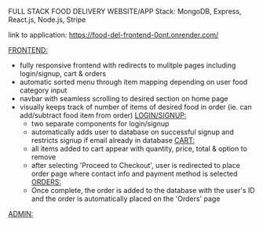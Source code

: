 FULL STACK FOOD DELIVERY WEBSITE/APP
Stack: MongoDB, Express, React.js, Node.js, Stripe

link to application: https://food-del-frontend-0ont.onrender.com/

<ins>FRONTEND:</ins>
  - fully responsive frontend with redirects to mulitple pages including login/signup, cart & orders
  - automatic sorted menu through item mapping depending on user food category input
  - navbar with seamless scrolling to desired section on home page
  - visually keeps track of number of items of desired food in order (ie. can add/subtract food item from order)
  <ins>LOGIN/SIGNUP:</ins>
    - two separate components for login/signup
    - automatically adds user to database on successful signup and restricts signup if email already in database
  <ins>CART:<ins>
    - all items added to cart appear with quantity, price, total & option to remove
    - after selecting 'Proceed to Checkout', user is redirected to place order page where contact info and payment method is selected
  <ins>ORDERS:</ins>
    - Once complete, the order is added to the database with the user's ID and the order is automatically placed on the 'Orders' page

<ins>ADMIN:</ins>
